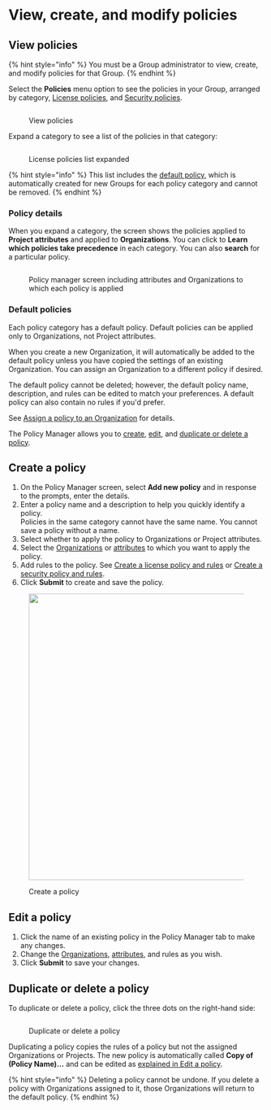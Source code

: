 # View, create, and modify policies

## View policies

{% hint style="info" %}
You must be a Group administrator to view, create, and modify policies for that Group.
{% endhint %}

Select the **Policies** menu option to see the policies in your Group, arranged by category, [License policies](license-policies/), and [Security policies](security-policies/).

<div align="left">

<figure><img src="../../.gitbook/assets/Policies-menu.png" alt=""><figcaption><p>View policies</p></figcaption></figure>

</div>

Expand a category to see a list of the policies in that category:

<figure><img src="../../.gitbook/assets/snyk-policy-manager.png" alt=""><figcaption><p>License policies list expanded</p></figcaption></figure>

{% hint style="info" %}
This list includes the [default policy](view-create-and-modify-policies.md#default-policies), which is automatically created for new Groups for each policy category and cannot be removed.
{% endhint %}

### Policy details

When you expand a category, the screen shows the policies applied to **Project attributes** and applied to **Organizations**. You can click to **Learn which policies take precedence** in each category. You can also **search** for a particular policy.

<figure><img src="../../.gitbook/assets/screenshot_2021-03-26_at_11.04.50_am.png" alt=""><figcaption><p>Policy manager screen including attributes and Organizations to which each policy is applied</p></figcaption></figure>

### Default policies

Each policy category has a default policy. Default policies can be applied only to Organizations, not Project attributes.

When you create a new Organization, it will automatically be added to the default policy unless you have copied the settings of an existing Organization. You can assign an Organization to a different policy if desired.

The default policy cannot be deleted; however, the default policy name, description, and rules can be edited to match your preferences. A default policy can also contain no rules if you'd prefer.

See [Assign a policy to an Organization](assign-a-policy-to-an-organization.md) for details.

The Policy Manager allows you to [create](view-create-and-modify-policies.md#create-a-policy), [edit](view-create-and-modify-policies.md#edit-a-policy), and [duplicate or delete a policy](view-create-and-modify-policies.md#duplicate-or-delete-a-policy).

## Create a policy

1. On the Policy Manager screen, select **Add new policy** and in response to the prompts, enter the details.
2. Enter a policy name and a description to help you quickly identify a policy.\
   Policies in the same category cannot have the same name. You cannot save a policy without a name.
3. Select whether to apply the policy to Organizations or Project attributes.
4. Select the [Organizations](assign-a-policy-to-an-organization.md) or [attributes](assign-policies-to-projects.md) to which you want to apply the policy.
5. Add rules to the policy. See [Create a license policy and rules](license-policies/create-a-license-policy-and-rules.md) or [Create a security policy and rules](security-policies/create-a-security-policy-and-rules.md).
6. Click **Submit** to create and save the policy.

<div align="left">

<figure><img src="../../.gitbook/assets/screenshot_2020-05-26_at_9.47.26_am.png" alt="" width="563"><figcaption><p>Create a policy</p></figcaption></figure>

</div>

## Edit a policy

1. Click the name of an existing policy in the Policy Manager tab to make any changes.
2. Change the [Organizations](assign-a-policy-to-an-organization.md), [attributes](assign-policies-to-projects.md), and rules as you wish.
3. Click **Submit** to save your changes.

## Duplicate or delete a policy

To duplicate or delete a policy, click the three dots on the right-hand side:

<div align="left">

<figure><img src="../../.gitbook/assets/Screenshot 2023-03-28 at 16.42.45.png" alt=""><figcaption><p>Duplicate or delete a policy</p></figcaption></figure>

</div>

Duplicating a policy copies the rules of a policy but not the assigned Organizations or Projects. The new policy is automatically called **Copy of (Policy Name)…** and can be edited as [explained in Edit a policy](view-create-and-modify-policies.md#edit-a-policy).

{% hint style="info" %}
Deleting a policy cannot be undone. If you delete a policy with Organizations assigned to it, those Organizations will return to the default policy.
{% endhint %}
